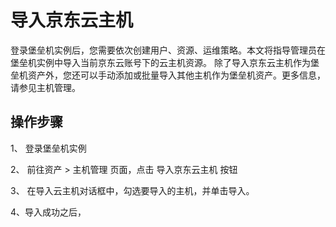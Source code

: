 # 导入京东云主机
登录堡垒机实例后，您需要依次创建用户、资源、运维策略。本文将指导管理员在堡垒机实例中导入当前京东云账号下的云主机资源。
除了导入京东云主机作为堡垒机资产外，您还可以手动添加或批量导入其他主机作为堡垒机资产。更多信息，请参见主机管理。

## 操作步骤

1、 登录堡垒机实例

2、 前往资产 > 主机管理 页面，点击 导入京东云主机 按钮

3、 在导入云主机对话框中，勾选要导入的主机，并单击导入。

4、导入成功之后，



